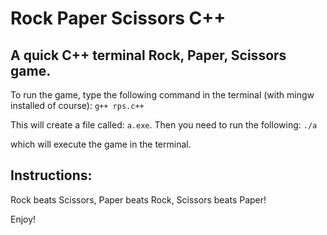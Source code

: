 # Rock Paper Scissors C++

## A quick C++ terminal Rock, Paper, Scissors game.

To run the game, type the following command in the terminal (with mingw installed of course):
`g++ rps.c++`

This will create a file called: `a.exe`. Then you need to run the following:
`./a`

which will execute the game in the terminal.

## Instructions:

Rock beats Scissors, Paper beats Rock, Scissors beats Paper!

Enjoy!
